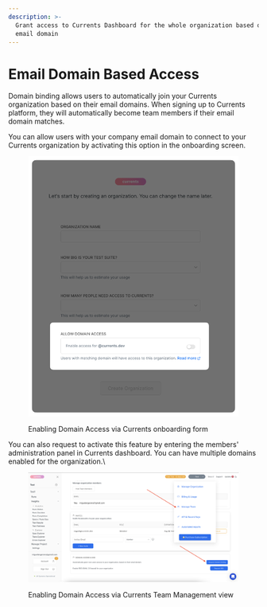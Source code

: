 ```yaml
---
description: >-
  Grant access to Currents Dashboard for the whole organization based on the
  email domain
---
```


# Email Domain Based Access

Domain binding allows users to automatically join your Currents organization based on their email domains. When signing up to Currents platform, they will automatically become team members if their email domain matches.

You can allow users with your company email domain to connect to your Currents organization by activating this option in the onboarding screen.

<figure><img src="../../.gitbook/assets/currents-2023-08-28-11.52.43@2x.png" alt=""><figcaption><p>Enabling Domain Access via Currents onboarding form</p></figcaption></figure>



You can also request to activate this feature by entering the members' administration panel in Currents dashboard. You can have multiple domains enabled for the organization.\


<div data-full-width="false">

<figure><img src="../../.gitbook/assets/image (1) (1).png" alt=""><figcaption><p>Enabling Domain Access via Currents Team Management view</p></figcaption></figure>

</div>


